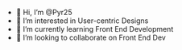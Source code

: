 - 👋 Hi, I’m @Pyr25
- 👀 I’m interested in User-centric Designs
- 🌱 I’m currently learning Front End Development
- 💞️ I’m looking to collaborate on Front End Dev
  

<!---
Pyr25/Pyr25 is a ✨ special ✨ repository because its `README.md` (this file) appears on your GitHub profile.
You can click the Preview link to take a look at your changes.
--->
